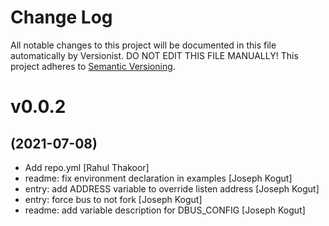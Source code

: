 # Change Log

All notable changes to this project will be documented in this file
automatically by Versionist. DO NOT EDIT THIS FILE MANUALLY!
This project adheres to [Semantic Versioning](http://semver.org/).

# v0.0.2
## (2021-07-08)

* Add repo.yml [Rahul Thakoor]
* readme: fix environment declaration in examples [Joseph Kogut]
* entry: add ADDRESS variable to override listen address [Joseph Kogut]
* entry: force bus to not fork [Joseph Kogut]
* readme: add variable description for DBUS_CONFIG [Joseph Kogut]
